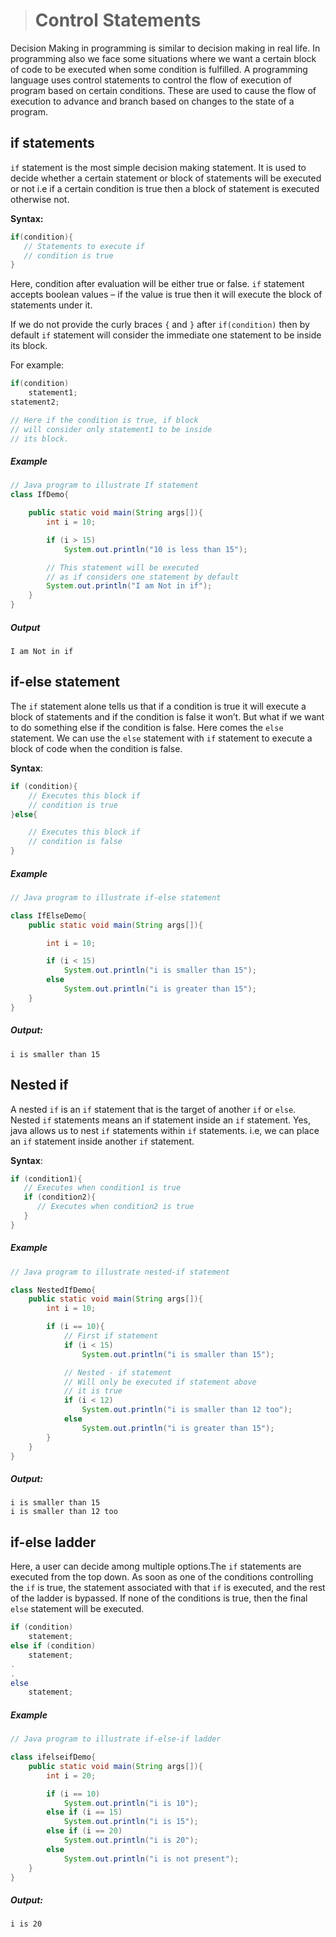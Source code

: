># Control Statements

Decision Making in programming is similar to decision making in real life. In programming also we face some situations where we want a certain block of code to be executed when some condition is fulfilled.
A programming language uses control statements to control the flow of execution of program based on certain conditions. These  are used to cause the flow of execution to advance and branch based on changes to the state of a program.


## if statements

`if` statement is the most simple decision making statement. It is used to decide whether a certain statement or block of statements will be executed or not i.e if a certain condition is true then a block of statement is executed otherwise not.

__Syntax:__

```java
if(condition){
   // Statements to execute if   
   // condition is true
}
```

Here, condition after evaluation will be either true or false. `if` statement accepts boolean values – if the value is true then it will execute the block of statements under it.

If we do not provide the curly braces `{` and `}` after `if(condition)` then by default `if` statement will consider the immediate one statement to be inside its block.

For example:

```java
if(condition)
    statement1;  
statement2;     

// Here if the condition is true, if block    
// will consider only statement1 to be inside    
// its block.
```

##### Example

```java
// Java program to illustrate If statement    
class IfDemo{

	public static void main(String args[]){
		int i = 10; 

		if (i > 15) 
			System.out.println("10 is less than 15"); 

		// This statement will be executed 
		// as if considers one statement by default 
		System.out.println("I am Not in if"); 
	} 
} 
```

##### Output

    I am Not in if

## if-else statement

The `if` statement alone tells us that if a condition is true it will execute a block of statements and if the condition is false it won’t. But what if we want to do something else if the condition is false. Here comes the `else` statement. We can use the `else` statement with `if` statement to execute a block of code when the condition is false.   

__Syntax__:
 
```java
if (condition){
    // Executes this block if
    // condition is true
}else{

    // Executes this block if
    // condition is false
} 
```

##### Example

```java
// Java program to illustrate if-else statement  

class IfElseDemo{
	public static void main(String args[]){

		int i = 10; 

		if (i < 15) 
			System.out.println("i is smaller than 15"); 
		else
			System.out.println("i is greater than 15"); 
	} 
}
```

##### Output:

	i is smaller than 15

## Nested if 

A nested `if` is an `if` statement that is the target of another `if` or `else`. Nested `if` statements means an if statement inside an `if` statement. Yes, java allows us to nest `if` statements within `if` statements. i.e, we can place an `if` statement inside another `if` statement.

__Syntax__:

```java
if (condition1){
   // Executes when condition1 is true
   if (condition2){
      // Executes when condition2 is true
   }
}
```

##### Example

```java
// Java program to illustrate nested-if statement 

class NestedIfDemo{
	public static void main(String args[]){
		int i = 10; 

		if (i == 10){
			// First if statement 
			if (i < 15) 
				System.out.println("i is smaller than 15"); 

			// Nested - if statement 
			// Will only be executed if statement above 
			// it is true 
			if (i < 12) 
				System.out.println("i is smaller than 12 too"); 
			else
				System.out.println("i is greater than 15"); 
		} 
	} 
} 
```

##### Output:

	i is smaller than 15
	i is smaller than 12 too


## if-else ladder

Here, a user can decide among multiple options.The `if` statements are executed from the top down. As soon as one of the conditions controlling the `if` is true, the statement associated with that `if` is executed, and the rest of the ladder is bypassed. If none of the conditions is true, then the final `else` statement will be executed.

```java
if (condition)
    statement;
else if (condition)
    statement;
.
.
else
    statement;
```

##### Example

```java
// Java program to illustrate if-else-if ladder 

class ifelseifDemo{
	public static void main(String args[]){
		int i = 20; 

		if (i == 10) 
			System.out.println("i is 10"); 
		else if (i == 15) 
			System.out.println("i is 15"); 
		else if (i == 20) 
			System.out.println("i is 20"); 
		else
			System.out.println("i is not present"); 
	} 
} 
````

##### Output:

	i is 20